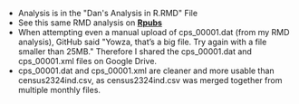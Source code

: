 * Analysis is in the "Dan's Analysis in R.RMD" File
* See this same RMD analysis on [**Rpubs**](https://rpubs.com/DanielCusick/1171123)
* When attempting even a manual upload of cps_00001.dat (from my RMD analysis), GitHub said "Yowza, that’s a big file. Try again with a file smaller than 25MB." Therefore I shared the cps_00001.dat and cps_00001.xml files on Google Drive.
* cps_00001.dat and cps_00001.xml are cleaner and more usable than census2324ind.csv, as census2324ind.csv was merged together from multiple monthly files.
